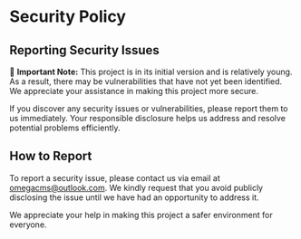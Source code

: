 # Security Policy

## Reporting Security Issues

🚨 **Important Note:** This project is in its initial version and is relatively young. As a result, there may be vulnerabilities that have not yet been identified. We appreciate your assistance in making this project more secure.

If you discover any security issues or vulnerabilities, please report them to us immediately. Your responsible disclosure helps us address and resolve potential problems efficiently.

## How to Report

To report a security issue, please contact us via email at [omegacms@outlook.com](mailto:omegacms@outlook.com). We kindly request that you avoid publicly disclosing the issue until we have had an opportunity to address it.

We appreciate your help in making this project a safer environment for everyone.
